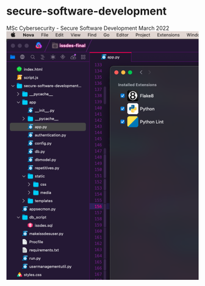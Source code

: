 # secure-software-development
MSc Cybersecurity - Secure Software Development March 2022
![This is an image](https://github.com/zihaadk/secure-software-development/blob/main/images/nova.png)
